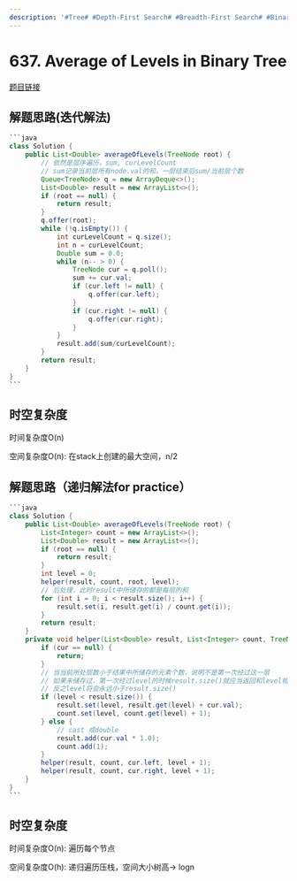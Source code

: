 ```yaml
---
description: '#Tree# #Depth-First Search# #Breadth-First Search# #Binary Tree#'
---
```


# 637. Average of Levels in Binary Tree

[题目链接](https://leetcode.com/problems/average-of-levels-in-binary-tree/description/)

## 解题思路(迭代解法)

````java
```java
class Solution {
    public List<Double> averageOfLevels(TreeNode root) {
        // 依然是层序遍历，sum, curLevelCount
        // sum记录当前层所有node.val的和，一层结束后sum/当前层个数
        Queue<TreeNode> q = new ArrayDeque<>();
        List<Double> result = new ArrayList<>();
        if (root == null) {
            return result;
        }
        q.offer(root);
        while (!q.isEmpty()) {
            int curLevelCount = q.size();
            int n = curLevelCount;
            Double sum = 0.0;
            while (n-- > 0) {
                TreeNode cur = q.poll();
                sum += cur.val;
                if (cur.left != null) {
                    q.offer(cur.left);
                }
                if (cur.right != null) {
                    q.offer(cur.right);
                }
            }
            result.add(sum/curLevelCount);
        }
        return result;
    }
}
```
````

## 时空复杂度

时间复杂度O(n)

空间复杂度O(n): 在stack上创建的最大空间，n/2

## 解题思路（递归解法for practice）

````java
```java
class Solution {
    public List<Double> averageOfLevels(TreeNode root) {
        List<Integer> count = new ArrayList<>();
        List<Double> result = new ArrayList<>();
        if (root == null) {
            return result;
        }
        int level = 0;
        helper(result, count, root, level);
        // 后处理，此时result中所储存的都是每层的和
        for (int i = 0; i < result.size(); i++) {
            result.set(i, result.get(i) / count.get(i));
        }
        return result;
    }
    private void helper(List<Double> result, List<Integer> count, TreeNode cur, int level) {
        if (cur == null) {
            return;
        }
        // 当当前所处层数小于结果中所储存的元素个数，说明不是第一次经过这一层
        // 如果未储存过，第一次经过level的时候result.size()就应当返回和level相同值
        // 反之level将会永远小于result.size()
        if (level < result.size()) {
            result.set(level, result.get(level) + cur.val);
            count.set(level, count.get(level) + 1);
        } else {
            // cast 成double
            result.add(cur.val * 1.0);
            count.add(1);
        }
        helper(result, count, cur.left, level + 1);
        helper(result, count, cur.right, level + 1);
    }
}
```
````

## 时空复杂度

时间复杂度O(n): 遍历每个节点

空间复杂度O(h): 递归遍历压栈，空间大小树高-> logn
